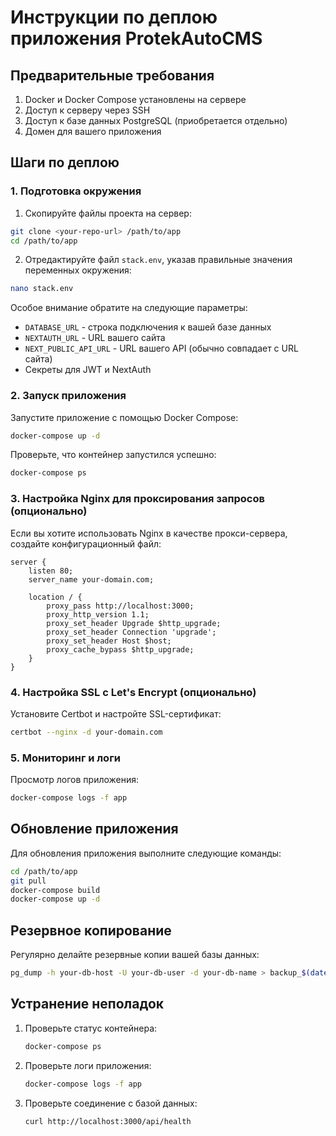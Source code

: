 # Инструкции по деплою приложения ProtekAutoCMS

## Предварительные требования

1. Docker и Docker Compose установлены на сервере
2. Доступ к серверу через SSH
3. Доступ к базе данных PostgreSQL (приобретается отдельно)
4. Домен для вашего приложения

## Шаги по деплою

### 1. Подготовка окружения

1. Скопируйте файлы проекта на сервер:
```bash
git clone <your-repo-url> /path/to/app
cd /path/to/app
```

2. Отредактируйте файл `stack.env`, указав правильные значения переменных окружения:
```bash
nano stack.env
```

Особое внимание обратите на следующие параметры:
- `DATABASE_URL` - строка подключения к вашей базе данных
- `NEXTAUTH_URL` - URL вашего сайта
- `NEXT_PUBLIC_API_URL` - URL вашего API (обычно совпадает с URL сайта)
- Секреты для JWT и NextAuth

### 2. Запуск приложения

Запустите приложение с помощью Docker Compose:
```bash
docker-compose up -d
```

Проверьте, что контейнер запустился успешно:
```bash
docker-compose ps
```

### 3. Настройка Nginx для проксирования запросов (опционально)

Если вы хотите использовать Nginx в качестве прокси-сервера, создайте конфигурационный файл:

```nginx
server {
    listen 80;
    server_name your-domain.com;

    location / {
        proxy_pass http://localhost:3000;
        proxy_http_version 1.1;
        proxy_set_header Upgrade $http_upgrade;
        proxy_set_header Connection 'upgrade';
        proxy_set_header Host $host;
        proxy_cache_bypass $http_upgrade;
    }
}
```

### 4. Настройка SSL с Let's Encrypt (опционально)

Установите Certbot и настройте SSL-сертификат:
```bash
certbot --nginx -d your-domain.com
```

### 5. Мониторинг и логи

Просмотр логов приложения:
```bash
docker-compose logs -f app
```

## Обновление приложения

Для обновления приложения выполните следующие команды:
```bash
cd /path/to/app
git pull
docker-compose build
docker-compose up -d
```

## Резервное копирование

Регулярно делайте резервные копии вашей базы данных:
```bash
pg_dump -h your-db-host -U your-db-user -d your-db-name > backup_$(date +%Y%m%d).sql
```

## Устранение неполадок

1. Проверьте статус контейнера:
   ```bash
   docker-compose ps
   ```

2. Проверьте логи приложения:
   ```bash
   docker-compose logs -f app
   ```

3. Проверьте соединение с базой данных:
   ```bash
   curl http://localhost:3000/api/health
   ``` 